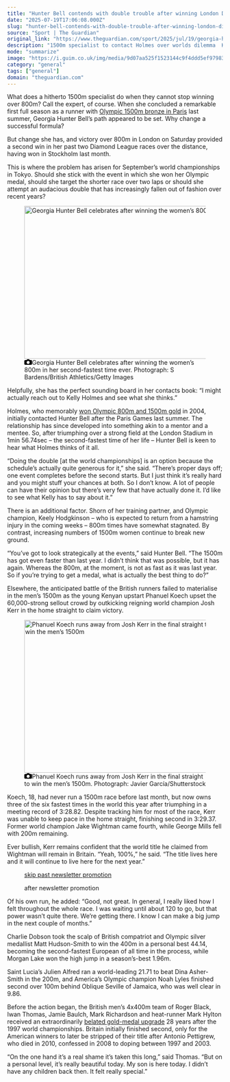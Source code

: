 ```yaml
---
title: "Hunter Bell contends with double trouble after winning London Diamond League 800m"
date: "2025-07-19T17:06:08.000Z"
slug: "hunter-bell-contends-with-double-trouble-after-winning-london-diamond-league-800m"
source: "Sport | The Guardian"
original_link: "https://www.theguardian.com/sport/2025/jul/19/georgia-hunter-bell-contends-with-double-trouble-after-winning-london-diamond-league-800m-athletics"
description: "1500m specialist to contact Holmes over worlds dilemma  Kenya’s Koech stuns home hope Kerr in men’s 1500m  What does a hitherto 1500m specialist do when they cannot stop winning over 800m? Call the expert, of course. Back when she concluded a remarkable first full season as a runner with Olympic 1500m bronze in Paris last summer, Georgia Hunter Bell’s path appeared to be set. Why change a successful formula? But change she has, and victory over 800m in London on Saturday provided a second win in her past two Diamond League races over the distance, having won in Stockholm last month.  Continue reading..."
mode: "summarize"
image: "https://i.guim.co.uk/img/media/9d07aa525f1523144c9f4ddd5ef979833745ae63/290_192_4063_3250/master/4063.jpg?width=1200&height=630&quality=85&auto=format&fit=crop&precrop=40:21,offset-x50,offset-y0&overlay-align=bottom%2Cleft&overlay-width=100p&overlay-base64=L2ltZy9zdGF0aWMvb3ZlcmxheXMvdGctZGVmYXVsdC5wbmc&enable=upscale&s=95e071c9ae54cddc097ec1f4820c8deb"
category: "general"
tags: ["general"]
domain: "theguardian.com"
---
```

<div id="readability-page-1" class="page"><div id="maincontent"><p>What does a hitherto 1500m specialist do when they cannot stop winning over 800m? Call the expert, of course. When she concluded a remarkable first full season as a runner with <a href="https://www.theguardian.com/sport/article/2024/aug/10/georgia-bell-1500m-final-olympic-games-paris-2024" data-link-name="in body link">Olympic 1500m bronze in Paris</a> last summer, Georgia Hunter Bell’s path appeared to be set. Why change a successful formula?</p><p>But change she has, and victory over 800m in London on Saturday provided a second win in her past two Diamond League races over the distance, having won in Stockholm last month.</p><p>This is where the problem has arisen for September’s world championships in Tokyo. Should she stick with the event in which she won her Olympic medal, should she target the shorter race over two laps or should she attempt an audacious double that has increasingly fallen out of fashion over recent years?</p><figure id="04dd3e1e-afb4-4d52-8f22-fc086b5b0926" data-spacefinder-role="inline" data-spacefinder-type="model.dotcomrendering.pageElements.ImageBlockElement"><div id="img-2"><picture><source srcset="https://i.guim.co.uk/img/media/26e4d87ea20a8991acd3eddc4eb32318c54bf6f9/452_0_4458_3567/master/4458.jpg?width=620&amp;dpr=2&amp;s=none&amp;crop=none" media="(min-width: 660px) and (-webkit-min-device-pixel-ratio: 1.25), (min-width: 660px) and (min-resolution: 120dpi)"><source srcset="https://i.guim.co.uk/img/media/26e4d87ea20a8991acd3eddc4eb32318c54bf6f9/452_0_4458_3567/master/4458.jpg?width=620&amp;dpr=1&amp;s=none&amp;crop=none" media="(min-width: 660px)"><source srcset="https://i.guim.co.uk/img/media/26e4d87ea20a8991acd3eddc4eb32318c54bf6f9/452_0_4458_3567/master/4458.jpg?width=605&amp;dpr=2&amp;s=none&amp;crop=none" media="(min-width: 480px) and (-webkit-min-device-pixel-ratio: 1.25), (min-width: 480px) and (min-resolution: 120dpi)"><source srcset="https://i.guim.co.uk/img/media/26e4d87ea20a8991acd3eddc4eb32318c54bf6f9/452_0_4458_3567/master/4458.jpg?width=605&amp;dpr=1&amp;s=none&amp;crop=none" media="(min-width: 480px)"><source srcset="https://i.guim.co.uk/img/media/26e4d87ea20a8991acd3eddc4eb32318c54bf6f9/452_0_4458_3567/master/4458.jpg?width=445&amp;dpr=2&amp;s=none&amp;crop=none" media="(min-width: 320px) and (-webkit-min-device-pixel-ratio: 1.25), (min-width: 320px) and (min-resolution: 120dpi)"><source srcset="https://i.guim.co.uk/img/media/26e4d87ea20a8991acd3eddc4eb32318c54bf6f9/452_0_4458_3567/master/4458.jpg?width=445&amp;dpr=1&amp;s=none&amp;crop=none" media="(min-width: 320px)"><img alt="Georgia Hunter Bell celebrates after winning the women’s 800m" src="https://i.guim.co.uk/img/media/26e4d87ea20a8991acd3eddc4eb32318c54bf6f9/452_0_4458_3567/master/4458.jpg?width=445&amp;dpr=1&amp;s=none&amp;crop=none" width="445" height="356.0598923283984" loading="lazy"></picture></div><figcaption data-spacefinder-role="inline"><span><svg width="18" height="13" viewBox="0 0 18 13"><path d="M18 3.5v8l-1.5 1.5h-15l-1.5-1.5v-8l1.5-1.5h3.5l2-2h4l2 2h3.5l1.5 1.5zm-9 7.5c1.9 0 3.5-1.6 3.5-3.5s-1.6-3.5-3.5-3.5-3.5 1.6-3.5 3.5 1.6 3.5 3.5 3.5z"></path></svg></span><span>Georgia Hunter Bell celebrates after winning the women’s 800m in her second-fastest time ever.</span> Photograph: S Bardens/British Athletics/Getty Images</figcaption></figure><p>Helpfully, she has the perfect sounding board in her contacts book: “I might actually reach out to Kelly Holmes and see what she thinks.”</p><p>Holmes, who memorably <a href="https://www.theguardian.com/sport/2004/dec/21/athletics.duncanmackay" data-link-name="in body link">won Olympic 800m and 1500m gold</a> in 2004, initially contacted Hunter Bell after the Paris Games last summer. The relationship has since developed into something akin to a mentor and a mentee. So, after triumphing over a strong field at the London Stadium in 1min 56.74sec – the second-fastest time of her life – Hunter Bell is keen to hear what Holmes thinks of it all.</p><figure id="05a9ee4a-a9bc-4636-b0e0-0e872e3d97db" data-spacefinder-role="richLink" data-spacefinder-type="model.dotcomrendering.pageElements.RichLinkBlockElement"><gu-island name="RichLinkComponent" priority="feature" deferuntil="idle" props="{&quot;richLinkIndex&quot;:6,&quot;element&quot;:{&quot;_type&quot;:&quot;model.dotcomrendering.pageElements.RichLinkBlockElement&quot;,&quot;prefix&quot;:&quot;Related: &quot;,&quot;text&quot;:&quot;World Athletics Championships: London’s 2029 bid gets Starmer backing&quot;,&quot;elementId&quot;:&quot;05a9ee4a-a9bc-4636-b0e0-0e872e3d97db&quot;,&quot;role&quot;:&quot;richLink&quot;,&quot;url&quot;:&quot;https://www.theguardian.com/sport/2025/jul/19/london-2029-world-athletics-championships-keir-starmer-uk-government&quot;},&quot;ajaxUrl&quot;:&quot;https://api.nextgen.guardianapps.co.uk&quot;,&quot;format&quot;:{&quot;design&quot;:0,&quot;display&quot;:0,&quot;theme&quot;:2}}"></gu-island></figure><p>“Doing the double [at the world championships] is an option because the schedule’s actually quite generous for it,” she said. “There’s proper days off; one event completes before the second starts. But I just think it’s really hard and you might stuff your chances at both. So I don’t know. A lot of people can have their opinion but there’s very few that have actually done it. I’d like to see what Kelly has to say about it.”</p><p>There is an additional factor. Shorn of her training partner, and Olympic champion, Keely Hodgkinson – who is expected to return from a hamstring injury in the coming weeks – 800m times have somewhat stagnated. By contrast, increasing numbers of 1500m women continue to break new ground.</p><p>“You’ve got to look strategically at the events,” said Hunter Bell. “The 1500m has got even faster than last year. I didn’t think that was possible, but it has again. Whereas the 800m, at the moment, is not as fast as it was last year. So if you’re trying to get a medal, what is actually the best thing to do?”</p><p>Elsewhere, the anticipated battle of the British runners failed to materialise in the men’s 1500m as the young Kenyan upstart Phanuel Koech upset the 60,000-strong sellout crowd by outkicking reigning world champion Josh Kerr in the home straight to claim victory.</p><figure id="f109d6dd-5d7b-4e36-8dcf-abd218d6c80c" data-spacefinder-role="inline" data-spacefinder-type="model.dotcomrendering.pageElements.ImageBlockElement"><div id="img-3"><picture><source srcset="https://i.guim.co.uk/img/media/8cca8c5b2264cbc7dfdb4b64241428e1bb44998b/492_91_4058_3247/master/4058.jpg?width=620&amp;dpr=2&amp;s=none&amp;crop=none" media="(min-width: 660px) and (-webkit-min-device-pixel-ratio: 1.25), (min-width: 660px) and (min-resolution: 120dpi)"><source srcset="https://i.guim.co.uk/img/media/8cca8c5b2264cbc7dfdb4b64241428e1bb44998b/492_91_4058_3247/master/4058.jpg?width=620&amp;dpr=1&amp;s=none&amp;crop=none" media="(min-width: 660px)"><source srcset="https://i.guim.co.uk/img/media/8cca8c5b2264cbc7dfdb4b64241428e1bb44998b/492_91_4058_3247/master/4058.jpg?width=605&amp;dpr=2&amp;s=none&amp;crop=none" media="(min-width: 480px) and (-webkit-min-device-pixel-ratio: 1.25), (min-width: 480px) and (min-resolution: 120dpi)"><source srcset="https://i.guim.co.uk/img/media/8cca8c5b2264cbc7dfdb4b64241428e1bb44998b/492_91_4058_3247/master/4058.jpg?width=605&amp;dpr=1&amp;s=none&amp;crop=none" media="(min-width: 480px)"><source srcset="https://i.guim.co.uk/img/media/8cca8c5b2264cbc7dfdb4b64241428e1bb44998b/492_91_4058_3247/master/4058.jpg?width=445&amp;dpr=2&amp;s=none&amp;crop=none" media="(min-width: 320px) and (-webkit-min-device-pixel-ratio: 1.25), (min-width: 320px) and (min-resolution: 120dpi)"><source srcset="https://i.guim.co.uk/img/media/8cca8c5b2264cbc7dfdb4b64241428e1bb44998b/492_91_4058_3247/master/4058.jpg?width=445&amp;dpr=1&amp;s=none&amp;crop=none" media="(min-width: 320px)"><img alt="Phanuel Koech runs away from Josh Kerr in the final straight to win the men’s 1500m" src="https://i.guim.co.uk/img/media/8cca8c5b2264cbc7dfdb4b64241428e1bb44998b/492_91_4058_3247/master/4058.jpg?width=445&amp;dpr=1&amp;s=none&amp;crop=none" width="445" height="356.0657959586003" loading="lazy"></picture></div><figcaption data-spacefinder-role="inline"><span><svg width="18" height="13" viewBox="0 0 18 13"><path d="M18 3.5v8l-1.5 1.5h-15l-1.5-1.5v-8l1.5-1.5h3.5l2-2h4l2 2h3.5l1.5 1.5zm-9 7.5c1.9 0 3.5-1.6 3.5-3.5s-1.6-3.5-3.5-3.5-3.5 1.6-3.5 3.5 1.6 3.5 3.5 3.5z"></path></svg></span><span>Phanuel Koech runs away from Josh Kerr in the final straight to win the men’s 1500m.</span> Photograph: Javier García/Shutterstock</figcaption></figure><p>Koech, 18, had never run a 1500m race before last month, but now owns three of the six fastest times in the world this year after triumphing in a meeting record of 3:28.82. Despite tracking him for most of the race, Kerr was unable to keep pace in the home straight, finishing second in 3:29.37. Former world champion Jake Wightman came fourth, while George Mills fell with 200m remaining.</p><p>Ever bullish, Kerr remains confident that the world title he claimed from Wightman will remain in Britain. “Yeah, 100%,” he said. “The title lives here and it will continue to live here for the next year.”</p><figure data-spacefinder-role="inline" data-spacefinder-type="model.dotcomrendering.pageElements.NewsletterSignupBlockElement"><a data-ignore="global-link-styling" href="#EmailSignup-skip-link-14">skip past newsletter promotion</a><p id="EmailSignup-skip-link-14" tabindex="0" aria-label="after newsletter promotion" role="note">after newsletter promotion</p></figure><p>Of his own run, he added: “Good, not great. In general, I really liked how I felt throughout the whole race. I was waiting until about 120 to go, but that power wasn’t quite there. We’re getting there. I know I can make a big jump in the next couple of months.”</p><figure id="318bd812-bb42-4eee-9bea-a4c6fc95005d" data-spacefinder-role="richLink" data-spacefinder-type="model.dotcomrendering.pageElements.RichLinkBlockElement"><gu-island name="RichLinkComponent" priority="feature" deferuntil="idle" props="{&quot;richLinkIndex&quot;:16,&quot;element&quot;:{&quot;_type&quot;:&quot;model.dotcomrendering.pageElements.RichLinkBlockElement&quot;,&quot;prefix&quot;:&quot;Related: &quot;,&quot;text&quot;:&quot;British men collect world relay golds 28 years late from disqualified US team&quot;,&quot;elementId&quot;:&quot;318bd812-bb42-4eee-9bea-a4c6fc95005d&quot;,&quot;role&quot;:&quot;richLink&quot;,&quot;url&quot;:&quot;https://www.theguardian.com/sport/2025/jul/19/britain-4x400-relay-1997-world-gold-ceremony-london&quot;},&quot;ajaxUrl&quot;:&quot;https://api.nextgen.guardianapps.co.uk&quot;,&quot;format&quot;:{&quot;design&quot;:0,&quot;display&quot;:0,&quot;theme&quot;:2}}"></gu-island></figure><p>Charlie Dobson took the scalp of British compatriot and Olympic silver medallist Matt Hudson-Smith to win the 400m in a personal best 44.14, becoming the second-fastest European of all time in the process, while Morgan Lake won the high jump in a season’s-best 1.96m.</p><p>Saint Lucia’s Julien Alfred ran a world-leading 21.71 to beat Dina Asher-Smith in the 200m, and America’s Olympic champion Noah Lyles finished second over 100m behind Oblique Seville of Jamaica, who was well clear in 9.86.</p><p>Before the action began, the British men’s 4x400m team of Roger Black, Iwan Thomas, Jamie Baulch, Mark Richardson and heat-runner Mark Hylton received an extraordinarily <a href="https://www.theguardian.com/sport/2025/jul/19/britain-4x400-relay-1997-world-gold-ceremony-london" data-link-name="in body link">belated gold-medal upgrade</a> 28 years after the 1997 world championships. Britain initially finished second, only for the American winners to later be stripped of their title after Antonio Pettigrew, who died in 2010, confessed in 2008 to doping between 1997 and 2003.</p><p>“On the one hand it’s a real shame it’s taken this long,” said Thomas. “But on a personal level, it’s really beautiful today. My son is here today. I didn’t have any children back then. It felt really special.”</p></div></div>